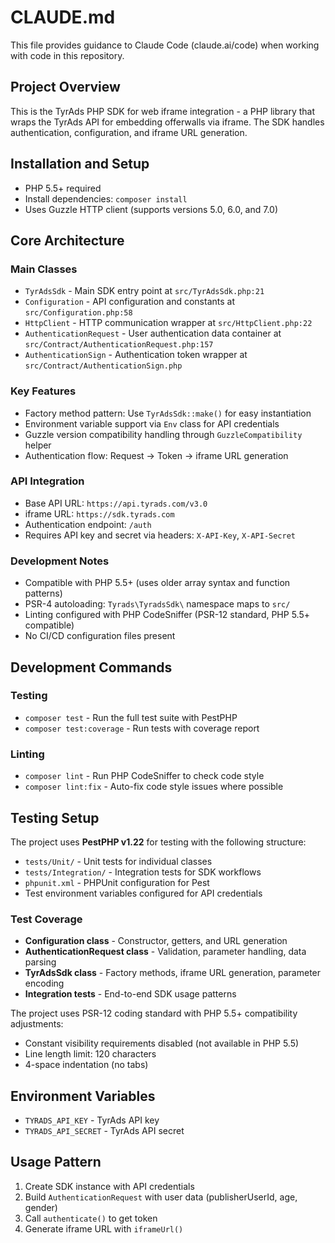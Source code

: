 # CLAUDE.md

This file provides guidance to Claude Code (claude.ai/code) when working with code in this repository.

## Project Overview

This is the TyrAds PHP SDK for web iframe integration - a PHP library that wraps the TyrAds API for embedding offerwalls via iframe. The SDK handles authentication, configuration, and iframe URL generation.

## Installation and Setup

- PHP 5.5+ required
- Install dependencies: `composer install`
- Uses Guzzle HTTP client (supports versions 5.0, 6.0, and 7.0)

## Core Architecture

### Main Classes
- `TyrAdsSdk` - Main SDK entry point at `src/TyrAdsSdk.php:21`
- `Configuration` - API configuration and constants at `src/Configuration.php:58`
- `HttpClient` - HTTP communication wrapper at `src/HttpClient.php:22`
- `AuthenticationRequest` - User authentication data container at `src/Contract/AuthenticationRequest.php:157`
- `AuthenticationSign` - Authentication token wrapper at `src/Contract/AuthenticationSign.php`

### Key Features
- Factory method pattern: Use `TyrAdsSdk::make()` for easy instantiation
- Environment variable support via `Env` class for API credentials
- Guzzle version compatibility handling through `GuzzleCompatibility` helper
- Authentication flow: Request → Token → iframe URL generation

### API Integration
- Base API URL: `https://api.tyrads.com/v3.0`
- iframe URL: `https://sdk.tyrads.com`
- Authentication endpoint: `/auth`
- Requires API key and secret via headers: `X-API-Key`, `X-API-Secret`

### Development Notes
- Compatible with PHP 5.5+ (uses older array syntax and function patterns)
- PSR-4 autoloading: `Tyrads\TyradsSdk\` namespace maps to `src/`
- Linting configured with PHP CodeSniffer (PSR-12 standard, PHP 5.5+ compatible)
- No CI/CD configuration files present

## Development Commands

### Testing
- `composer test` - Run the full test suite with PestPHP
- `composer test:coverage` - Run tests with coverage report

### Linting
- `composer lint` - Run PHP CodeSniffer to check code style
- `composer lint:fix` - Auto-fix code style issues where possible

## Testing Setup

The project uses **PestPHP v1.22** for testing with the following structure:
- `tests/Unit/` - Unit tests for individual classes
- `tests/Integration/` - Integration tests for SDK workflows
- `phpunit.xml` - PHPUnit configuration for Pest
- Test environment variables configured for API credentials

### Test Coverage
- **Configuration class** - Constructor, getters, and URL generation
- **AuthenticationRequest class** - Validation, parameter handling, data parsing
- **TyrAdsSdk class** - Factory methods, iframe URL generation, parameter encoding
- **Integration tests** - End-to-end SDK usage patterns

The project uses PSR-12 coding standard with PHP 5.5+ compatibility adjustments:
- Constant visibility requirements disabled (not available in PHP 5.5)
- Line length limit: 120 characters
- 4-space indentation (no tabs)

## Environment Variables
- `TYRADS_API_KEY` - TyrAds API key
- `TYRADS_API_SECRET` - TyrAds API secret

## Usage Pattern
1. Create SDK instance with API credentials
2. Build `AuthenticationRequest` with user data (publisherUserId, age, gender)
3. Call `authenticate()` to get token
4. Generate iframe URL with `iframeUrl()`